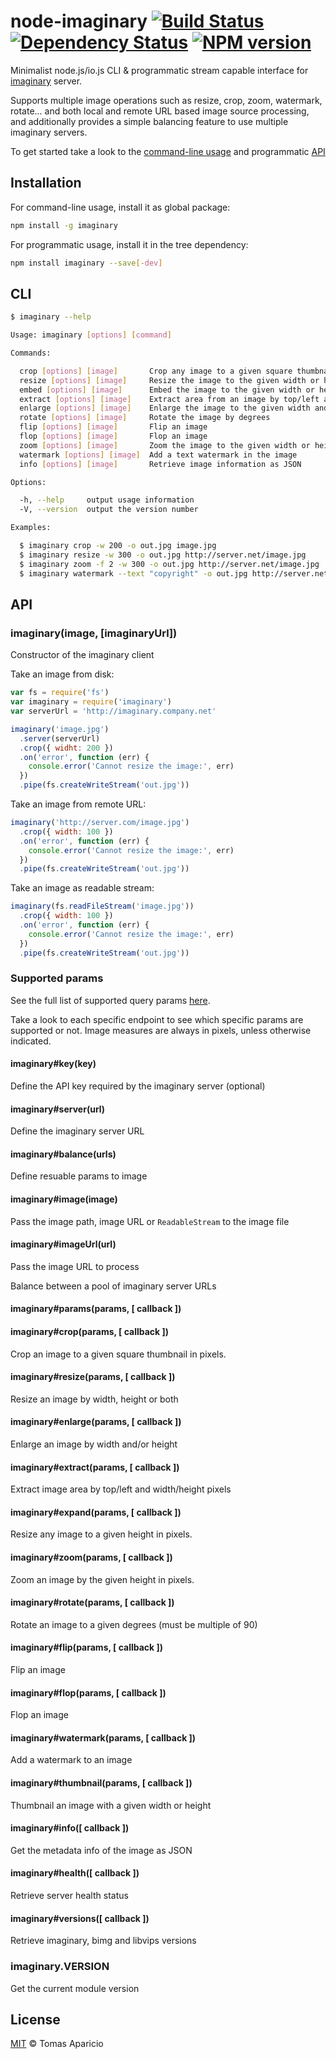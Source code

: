 # node-imaginary [![Build Status](https://api.travis-ci.org/h2non/node-imaginary.svg?branch=master)][travis] [![Dependency Status](https://gemnasium.com/h2non/node-imaginary.svg)][gemnasium] [![NPM version](https://badge.fury.io/js/imaginary.svg)][npm]

Minimalist node.js/io.js CLI & programmatic stream capable interface for [imaginary](https://github.com/h2non/imaginary) server.

Supports multiple image operations such as resize, crop, zoom, watermark, rotate... and both local and remote URL based image source processing, and additionally provides a simple balancing feature to use multiple imaginary servers.

To get started take a look to the [command-line usage](#cli) and programmatic [API](#api)

## Installation

For command-line usage, install it as global package:
```bash
npm install -g imaginary
```

For programmatic usage, install it in the tree dependency:
```bash
npm install imaginary --save[-dev]
```

## CLI

```bash
$ imaginary --help
```

```bash
Usage: imaginary [options] [command]

Commands:

  crop [options] [image]       Crop any image to a given square thumbnail in pixels
  resize [options] [image]     Resize the image to the given width or height in pixels
  embed [options] [image]      Embed the image to the given width or height in pixels
  extract [options] [image]    Extract area from an image by top/left and width/height
  enlarge [options] [image]    Enlarge the image to the given width and height in pixels
  rotate [options] [image]     Rotate the image by degrees
  flip [options] [image]       Flip an image
  flop [options] [image]       Flop an image
  zoom [options] [image]       Zoom the image to the given width or height in pixels
  watermark [options] [image]  Add a text watermark in the image
  info [options] [image]       Retrieve image information as JSON

Options:

  -h, --help     output usage information
  -V, --version  output the version number

Examples:

  $ imaginary crop -w 200 -o out.jpg image.jpg
  $ imaginary resize -w 300 -o out.jpg http://server.net/image.jpg
  $ imaginary zoom -f 2 -w 300 -o out.jpg http://server.net/image.jpg
  $ imaginary watermark --text "copyright" -o out.jpg http://server.net/image.jpg
```

## API

### imaginary(image, [imaginaryUrl])

Constructor of the imaginary client

Take an image from disk:
```js
var fs = require('fs')
var imaginary = require('imaginary')
var serverUrl = 'http://imaginary.company.net'

imaginary('image.jpg')
  .server(serverUrl)
  .crop({ widht: 200 })
  .on('error', function (err) {
    console.error('Cannot resize the image:', err)
  })
  .pipe(fs.createWriteStream('out.jpg'))
```

Take an image from remote URL:
```js
imaginary('http://server.com/image.jpg')
  .crop({ width: 100 })
  .on('error', function (err) {
    console.error('Cannot resize the image:', err)
  })
  .pipe(fs.createWriteStream('out.jpg'))
```

Take an image as readable stream:
```js
imaginary(fs.readFileStream('image.jpg'))
  .crop({ width: 100 })
  .on('error', function (err) {
    console.error('Cannot resize the image:', err)
  })
  .pipe(fs.createWriteStream('out.jpg'))
```

### Supported params

See the full list of supported query params [here](https://github.com/h2non/imaginary#params).

Take a look to each specific endpoint to see which specific params are supported or not.
Image measures are always in pixels, unless otherwise indicated.

#### imaginary#key(key)

Define the API key required by the imaginary server (optional)

#### imaginary#server(url)

Define the imaginary server URL

#### imaginary#balance(urls)

Define resuable params to image

#### imaginary#image(image)

Pass the image path, image URL or `ReadableStream` to the image file

#### imaginary#imageUrl(url)

Pass the image URL to process

Balance between a pool of imaginary server URLs

#### imaginary#params(params, [ callback ])

#### imaginary#crop(params, [ callback ])

Crop an image to a given square thumbnail in pixels.

#### imaginary#resize(params, [ callback ])

Resize an image by width, height or both

#### imaginary#enlarge(params, [ callback ])

Enlarge an image by width and/or height

#### imaginary#extract(params, [ callback ])

Extract image area by top/left and width/height pixels

#### imaginary#expand(params, [ callback ])

Resize any image to a given height in pixels.

#### imaginary#zoom(params, [ callback ])

Zoom an image by the given height in pixels.

#### imaginary#rotate(params, [ callback ])

Rotate an image to a given degrees (must be multiple of 90)

#### imaginary#flip(params, [ callback ])

Flip an image

#### imaginary#flop(params, [ callback ])

Flop an image

#### imaginary#watermark(params, [ callback ])

Add a watermark to an image

#### imaginary#thumbnail(params, [ callback ])

Thumbnail an image with a given width or height

#### imaginary#info([ callback ])

Get the metadata info of the image as JSON

#### imaginary#health([ callback ])

Retrieve server health status

#### imaginary#versions([ callback ])

Retrieve imaginary, bimg and libvips versions

### imaginary.VERSION

Get the current module version

## License

[MIT](http://opensource.org/licenses/MIT) © Tomas Aparicio

[travis]: http://travis-ci.org/h2non/node-imaginary
[gemnasium]: https://gemnasium.com/h2non/node-imaginary
[npm]: http://npmjs.org/package/imaginary
